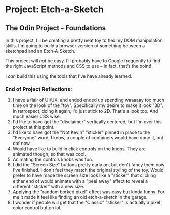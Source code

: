 # Project: Etch-a-Sketch

## The Odin Project - Foundations

In this project, I'll be creating a pretty neat toy to flex my DOM manipulation skills. I'm going to build a browser version of something between a sketchpad and an Etch-A-Sketch.

This project will _not_ be easy. I’ll probably have to Google frequently to find the right JavaScript methods and CSS to use – in fact, that’s the point!

I _can_ build this using the tools that I've have already learned.


### End of Project Reflections:

1. I have a flair of UI/UX, and ended ended up spending waaaaay too much time on the look of the "toy". Specifically my desire to make it look "3D". In retrospect, doing it again, I'd just stick to 2D. That's a look too. And much easier CSS wise.
2. I'd like to have got the "disclaimer" vertically centered, but I'm over this project at this point.
3. I'd like to have got the "Not Kevin" "sticker" pinned in place to the "Everyone" word. I know, a couple of containers would have done it, but cbf now.
4. Would have like to build in click controls on the knobs. They are animated though, so that was cool.
5. Animating the controls knobs was fun.
6. I did the "Screen Size" buttons pretty early on, but don't fancy them now I've finished. I don't feel they match the original styling of the toy. Would prefer to have made the screen size look like a "sticker" that clicking either end of would animate with a "peel away" effect to reveal a different "sticker" with a new size.
7. Applying the "random borked pixel" effect was easy but kinda funny. For me it made it feel like finding an old etch-a-sketch in the garage.
8. I wonder if people will get that the "Classic" "sticker" is actually a pixel color control button lol.
